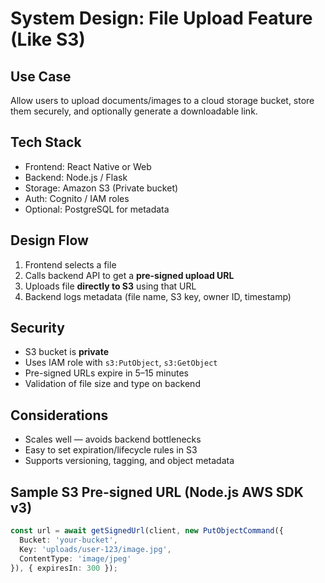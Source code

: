 # System Design: File Upload Feature (Like S3)

## Use Case
Allow users to upload documents/images to a cloud storage bucket, store them securely, and optionally generate a downloadable link.

## Tech Stack
- Frontend: React Native or Web
- Backend: Node.js / Flask
- Storage: Amazon S3 (Private bucket)
- Auth: Cognito / IAM roles
- Optional: PostgreSQL for metadata

## Design Flow

1. Frontend selects a file
2. Calls backend API to get a **pre-signed upload URL**
3. Uploads file **directly to S3** using that URL
4. Backend logs metadata (file name, S3 key, owner ID, timestamp)

## Security
- S3 bucket is **private**
- Uses IAM role with `s3:PutObject`, `s3:GetObject`
- Pre-signed URLs expire in 5–15 minutes
- Validation of file size and type on backend

## Considerations
- Scales well — avoids backend bottlenecks
- Easy to set expiration/lifecycle rules in S3
- Supports versioning, tagging, and object metadata

## Sample S3 Pre-signed URL (Node.js AWS SDK v3)

```ts
const url = await getSignedUrl(client, new PutObjectCommand({
  Bucket: 'your-bucket',
  Key: 'uploads/user-123/image.jpg',
  ContentType: 'image/jpeg'
}), { expiresIn: 300 });
